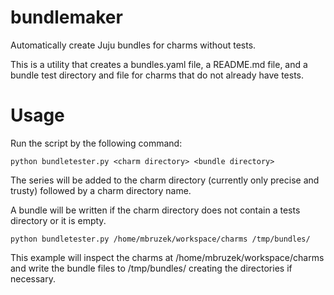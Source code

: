 bundlemaker
===========

Automatically create Juju bundles for charms without tests. 

This is a utility that creates a bundles.yaml file, a README.md file, and a 
bundle test directory and file for charms that do not already have tests.

# Usage

Run the script by the following command:

    python bundletester.py <charm directory> <bundle directory>

The series will be added to the charm directory (currently only precise 
and trusty) followed by a charm directory name.  

A bundle will be written if the charm directory does not contain a tests
directory or it is empty.

    python bundletester.py /home/mbruzek/workspace/charms /tmp/bundles/

This example will inspect the charms at /home/mbruzek/workspace/charms and
write the bundle files to /tmp/bundles/ creating the directories if necessary.